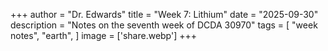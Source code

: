 +++
author = "Dr. Edwards"
title = "Week 7: Lithium"
date = "2025-09-30"
description = "Notes on the seventh week of DCDA 30970"
tags = [
    "week notes",
    "earth",
]
image = ['share.webp']
+++